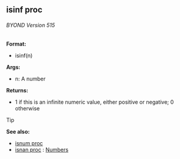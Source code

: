 ## isinf proc 
###### BYOND Version 515

<!-- -->
**Format:**
+   isinf(n)
<!-- -->
**Args:**
+   n: A number
<!-- -->
**Returns:**
+   1 if this is an infinite numeric value, either positive or negative;
    0 otherwise

> [!TIP] 
> **See also:**
> +   [isnum proc](/ref/proc/isnum.md) 
> +   [isnan proc](/ref/proc/isnan.md) :   [Numbers](/%7Bnotes%7D/numbers)